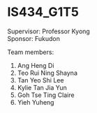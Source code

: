 # IS434_G1T5

Supervisor: Professor Kyong<br>
Sponsor: Fukudon
<div>
Team members:
<ol>
  <li>Ang Heng Di</li>
  <li>Teo Rui Ning Shayna</li>
  <li>Tan Yeo Shi Lee</li>
  <li>Kylie Tan Jia Yun</li>
  <li>Goh Tse Ting Claire</li>
  <li>Yieh Yuheng</li>
</ol>
</div>
